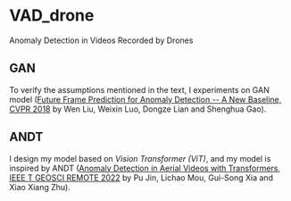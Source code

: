 # VAD_drone
Anomaly Detection in Videos Recorded by Drones
## GAN
To verify the assumptions mentioned in the text, I experiments on GAN model ([Future Frame Prediction for Anomaly Detection -- A New Baseline, CVPR 2018](https://arxiv.org/pdf/1712.09867.pdf) by Wen Liu, Weixin Luo, Dongze Lian and Shenghua Gao).
## ANDT
I design my model based on *Vision Transformer (ViT)*, and my model is inspired by ANDT ([Anomaly Detection in Aerial Videos with Transformers, IEEE T GEOSCI REMOTE 2022](https://arxiv.org/pdf/2209.13363v1.pdf) by Pu Jin, Lichao Mou, Gui-Song Xia and Xiao Xiang Zhu).
